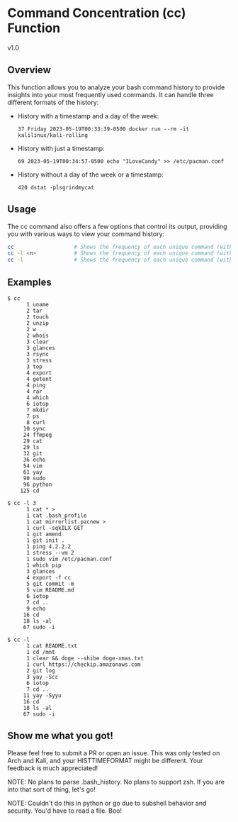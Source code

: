 # Command Concentration (cc) Function

v1.0

## Overview

This function allows you to analyze your bash command history to provide insights into your most frequently used commands. It can handle three different formats of the history:

  - History with a timestamp and a day of the week:

    `37 Friday 2023-05-19T00:33:39-0500 docker run --rm -it kalilinux/kali-rolling`

  - History with just a timestamp:

    `69 2023-05-19T00:34:57-0500 echo "ILoveCandy" >> /etc/pacman.conf`

  - History without a day of the week or a timestamp:

    `420 dstat -plsgrindmycat`

## Usage

The cc command also offers a few options that control its output, providing you with various ways to view your command history:

```bash
cc                   # Shows the frequency of each unique command (without arguments) from the command history.
cc -l <n>            # Shows the frequency of each unique command (with up to n arguments) from the command history.
cc -l                # Shows the frequency of each unique command (with all arguments) from the command history.
```

## Examples

```
$ cc
      1 uname
      2 tar
      2 touch
      2 unzip
      2 w
      2 whois
      3 clear
      3 glances
      3 rsync
      3 stress
      3 top
      4 export
      4 getent
      4 ping
      4 rar
      4 which
      6 iotop
      7 mkdir
      7 ps
      8 curl
     10 sync
     24 ffmpeg
     29 cat
     29 ls
     32 git
     36 echo
     54 vim
     61 yay
     90 sudo
     96 python
    125 cd
```

```
$ cc -l 3
      1 cat * >
      1 cat .bash_profile
      1 cat mirrorlist.pacnew >
      1 curl -sqkILX GET
      1 git amend
      1 git init .
      1 ping 4.2.2.2
      1 stress --vm 2
      1 sudo vim /etc/pacman.conf
      1 which pip
      3 glances
      4 export -f cc
      5 git commit -m
      5 vim README.md
      6 iotop
      7 cd ..
      9 echo
     16 cd
     18 ls -al
     67 sudo -i
```


```
$ cc -l
      1 cat README.txt
      1 cd /mnt
      1 clear && doge --shibe doge-xmas.txt
      1 curl https://checkip.amazonaws.com
      2 git log
      3 yay -Scc
      6 iotop
      7 cd ..
     11 yay -Syyu
     16 cd
     18 ls -al
     67 sudo -i
```

## Show me what you got!

Please feel free to submit a PR or open an issue. This was only tested on Arch and Kali, and your HISTTIMEFORMAT might be different. Your feedback is much appreciated!

NOTE: No plans to parse .bash_history. No plans to support zsh. If you are into that sort of thing, let's go!

NOTE: Couldn't do this in python or go due to subshell behavior and security. You'd have to read a file. Boo!
